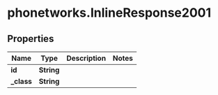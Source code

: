 # phonetworks.InlineResponse2001

## Properties
Name | Type | Description | Notes
------------ | ------------- | ------------- | -------------
**id** | **String** |  | 
**_class** | **String** |  | 



